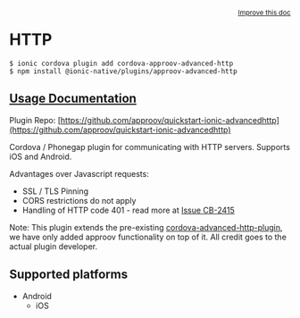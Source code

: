 <a style="float:right;font-size:12px;" href="http://github.com/danielsogl/awesome-cordova-plugins/edit/master/src/@awesome-cordova-plugins/plugins/approov-advanced-http/index.ts#L120">
  Improve this doc
</a>

# HTTP

```
$ ionic cordova plugin add cordova-approov-advanced-http
$ npm install @ionic-native/plugins/approov-advanced-http
```

## [Usage Documentation](https://ionicframework.com/docs/native/approov-advanced-http/)

Plugin Repo: [https://github.com/approov/quickstart-ionic-advancedhttp](https://github.com/approov/quickstart-ionic-advancedhttp)

Cordova / Phonegap plugin for communicating with HTTP servers. Supports iOS and Android.

Advantages over Javascript requests:

- SSL / TLS Pinning
- CORS restrictions do not apply
- Handling of HTTP code 401 - read more at [Issue CB-2415](https://issues.apache.org/jira/browse/CB-2415)

Note: This plugin extends the pre-existing [cordova-advanced-http-plugin](https://github.com/silkimen/cordova-plugin-advanced-http),
we have only added approov functionality on top of it. All credit goes to the actual plugin developer.

## Supported platforms

- Android
  - iOS
